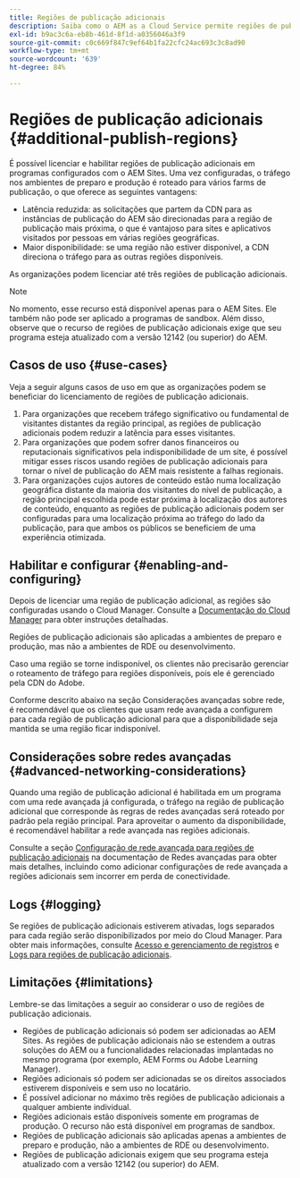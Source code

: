 ```yaml
---
title: Regiões de publicação adicionais
description: Saiba como o AEM as a Cloud Service permite regiões de publicação adicionais para aumentar a disponibilidade e reduzir a latência.
exl-id: b9ac3c6a-eb8b-461d-8f1d-a0356046a3f9
source-git-commit: c0c669f847c9ef64b1fa22cfc24ac693c3c8ad90
workflow-type: tm+mt
source-wordcount: '639'
ht-degree: 84%

---
```


# Regiões de publicação adicionais {#additional-publish-regions}

É possível licenciar e habilitar regiões de publicação adicionais em programas configurados com o AEM Sites. Uma vez configuradas, o tráfego nos ambientes de preparo e produção é roteado para vários farms de publicação, o que oferece as seguintes vantagens:

* Latência reduzida: as solicitações que partem da CDN para as instâncias de publicação do AEM são direcionadas para a região de publicação mais próxima, o que é vantajoso para sites e aplicativos visitados por pessoas em várias regiões geográficas.
* Maior disponibilidade: se uma região não estiver disponível, a CDN direciona o tráfego para as outras regiões disponíveis.

As organizações podem licenciar até três regiões de publicação adicionais.

>[!NOTE]
>
>No momento, esse recurso está disponível apenas para o AEM Sites. Ele também não pode ser aplicado a programas de sandbox. Além disso, observe que o recurso de regiões de publicação adicionais exige que seu programa esteja atualizado com a versão 12142 (ou superior) do AEM.

## Casos de uso {#use-cases}

Veja a seguir alguns casos de uso em que as organizações podem se beneficiar do licenciamento de regiões de publicação adicionais.

1. Para organizações que recebem tráfego significativo ou fundamental de visitantes distantes da região principal, as regiões de publicação adicionais podem reduzir a latência para esses visitantes.
1. Para organizações que podem sofrer danos financeiros ou reputacionais significativos pela indisponibilidade de um site, é possível mitigar esses riscos usando regiões de publicação adicionais para tornar o nível de publicação do AEM mais resistente a falhas regionais.
1. Para organizações cujos autores de conteúdo estão numa localização geográfica distante da maioria dos visitantes do nível de publicação, a região principal escolhida pode estar próxima à localização dos autores de conteúdo, enquanto as regiões de publicação adicionais podem ser configuradas para uma localização próxima ao tráfego do lado da publicação, para que ambos os públicos se beneficiem de uma experiência otimizada.

## Habilitar e configurar {#enabling-and-configuring}

Depois de licenciar uma região de publicação adicional, as regiões são configuradas usando o Cloud Manager. Consulte a [Documentação do Cloud Manager](/help/implementing/cloud-manager/manage-environments.md#multiple-regions) para obter instruções detalhadas.

Regiões de publicação adicionais são aplicadas a ambientes de preparo e produção, mas não a ambientes de RDE ou desenvolvimento.

Caso uma região se torne indisponível, os clientes não precisarão gerenciar o roteamento de tráfego para regiões disponíveis, pois ele é gerenciado pela CDN do Adobe.

Conforme descrito abaixo na seção Considerações avançadas sobre rede, é recomendável que os clientes que usam rede avançada a configurem para cada região de publicação adicional para que a disponibilidade seja mantida se uma região ficar indisponível.


## Considerações sobre redes avançadas {#advanced-networking-considerations}

Quando uma região de publicação adicional é habilitada em um programa com uma rede avançada já configurada, o tráfego na região de publicação adicional que corresponde às regras de redes avançadas será roteado por padrão pela região principal. Para aproveitar o aumento da disponibilidade, é recomendável habilitar a rede avançada nas regiões adicionais.

Consulte a seção [Configuração de rede avançada para regiões de publicação adicionais](/help/security/configuring-advanced-networking.md#advanced-networking-configuration-for-additional-publish-regions) na documentação de Redes avançadas para obter mais detalhes, incluindo como adicionar configurações de rede avançada a regiões adicionais sem incorrer em perda de conectividade.

## Logs {#logging}

Se regiões de publicação adicionais estiverem ativadas, logs separados para cada região serão disponibilizados por meio do Cloud Manager. Para obter mais informações, consulte [Acesso e gerenciamento de registros](/help/implementing/cloud-manager/manage-logs.md) e [Logs para regiões de publicação adicionais](/help/implementing/developing/introduction/logging.md#logs-for-additional-publish-regions).

## Limitações {#limitations}

Lembre-se das limitações a seguir ao considerar o uso de regiões de publicação adicionais.

* Regiões de publicação adicionais só podem ser adicionadas ao AEM Sites. As regiões de publicação adicionais não se estendem a outras soluções do AEM ou a funcionalidades relacionadas implantadas no mesmo programa (por exemplo, AEM Forms ou Adobe Learning Manager).
* Regiões adicionais só podem ser adicionadas se os direitos associados estiverem disponíveis e sem uso no locatário.
* É possível adicionar no máximo três regiões de publicação adicionais a qualquer ambiente individual.
* Regiões adicionais estão disponíveis somente em programas de produção. O recurso não está disponível em programas de sandbox.
* Regiões de publicação adicionais são aplicadas apenas a ambientes de preparo e produção, não a ambientes de RDE ou desenvolvimento.
* Regiões de publicação adicionais exigem que seu programa esteja atualizado com a versão 12142 (ou superior) do AEM.
